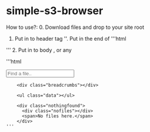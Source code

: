 # simple-s3-browser

How to use?:
0. Download files and drop to your site root
1. Put in to header tag '<link rel="stylesheet" href="filemanager.css" />'.  Put in the end of <body>
  '''html
    <script src="http://code.jquery.com/jquery-1.11.0.min.js"></script>
    <script src="script.js"></script>
  '''
2. Put in to body , or any <div>
  '''html
  <div class="filemanager">
        <div class="search">
          <input type="search" placeholder="Find a file.." />
        </div>

        <div class="breadcrumbs"></div>

        <ul class="data"></ul>

        <div class="nothingfound">
          <div class="nofiles"></div>
          <span>No files here.</span>
        </div>
    '''
